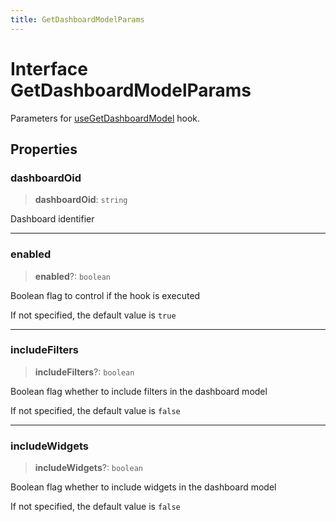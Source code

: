 ```yaml
---
title: GetDashboardModelParams
---
```


# Interface GetDashboardModelParams

Parameters for [useGetDashboardModel](../fusion-embed/function.useGetDashboardModel.md) hook.

## Properties

### dashboardOid

> **dashboardOid**: `string`

Dashboard identifier

***

### enabled

> **enabled**?: `boolean`

Boolean flag to control if the hook is executed

If not specified, the default value is `true`

***

### includeFilters

> **includeFilters**?: `boolean`

Boolean flag whether to include filters in the dashboard model

If not specified, the default value is `false`

***

### includeWidgets

> **includeWidgets**?: `boolean`

Boolean flag whether to include widgets in the dashboard model

If not specified, the default value is `false`
